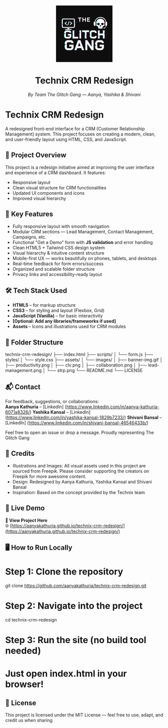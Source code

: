 <p align="center">
  <img src="assets/images/glitchgang-logo.png" alt="The Glitch Gang Logo" width="180"/>
</p>

<h1 align="center">Technix CRM Redesign</h1>
<p align="center"><em>By Team The Glitch Gang — Aanya, Yashika & Shivani</em></p>

# Technix CRM Redesign

A redesigned front-end interface for a CRM (Customer Relationship Management) system. This project focuses on creating a modern, clean, and user-friendly layout using HTML, CSS, and JavaScript.

## 🚀 Project Overview

This project is a redesign initiative aimed at improving the user interface and experience of a CRM dashboard. It features:
- Responsive layout
- Clean visual structure for CRM functionalities
- Updated UI components and icons
- Improved visual hierarchy
  
## 🌟 Key Features

- Fully responsive layout with smooth navigation  
- Modular CRM sections — Lead Management, Contact Management, Campaigns, etc.  
- Functional "Get a Demo" form with **JS validation** and error handling
- Clean HTML5 + Tailwind CSS design system  
- Visual hierarchy & intuitive content structure  
- Mobile-first UX — works beautifully on phones, tablets, and desktops  
- Real-time feedback for form errors/success  
- Organized and scalable folder structure  
- Privacy links and accessibility-ready layout
  
## 🛠️ Tech Stack Used

- **HTML5** – for markup structure
- **CSS3** – for styling and layout (Flexbox, Grid)
- **JavaScript (Vanilla)** – for basic interactivity
- **[Optional: Add any libraries/frameworks if used]**
- **Assets** – Icons and illustrations used for CRM modules

## 📁 Folder Structure

technix-crm-redesign/
├── index.html
├── scripts/
│   └── form.js
├── styles/
│   └── style.css
├── assets/
│   └── images/
│       ├── banner-img.gif
│       ├── productivity.png
│       ├── clv.png
│       ├── collaboration.png
│       ├── lead-management.png
│       └── strp.png
└── README.md
└── LICENSE

## 📬 Contact

For feedback, suggestions, or collaborations:  
**Aanya Kathuria** – [LinkedIn] (https://www.linkedin.com/in/aanya-kathuria-6071a8326/)
**Yashika Kansal** – [LinkedIn] (https://www.linkedin.com/in/yashika-kansal-1829b7233/)
**Shivani Bansal** – [LinkedIn] (https://www.linkedin.com/in/shivani-bansal-46546433b/)

Feel free to open an issue or drop a message.
Proudly representing The Glitch Gang 

## 📁 Credits
- Illustrations and Images: All visual assets used in this project are sourced from Freepik.
Please consider supporting the creators on Freepik for more awesome content.
- Design: Redesigned by Aanya Kathuria, Yashika Kansal and Shivani Bansal
- Inspiration: Based on the concept provided by the Technix team

## 🎥 Live Demo

**🔗 View Project Here**  
🌐 [https://aanyakathuria.github.io/technix-crm-redesign/](https://aanyakathuria.github.io/technix-crm-redesign/)


## 🖥️ How to Run Locally

# Step 1: Clone the repository
git clone https://github.com/aanyakathuria/technix-crm-redesign.git

# Step 2: Navigate into the project
cd technix-crm-redesign

# Step 3: Run the site (no build tool needed)
# Just open index.html in your browser!

## 📌 License
This project is licensed under the MIT License — feel free to use, adapt, and credit us when sharing

